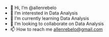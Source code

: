 - 👋 Hi, I’m @allenrebelo
- 👀 I’m interested in Data Analysis
- 🌱 I’m currently learning Data Analysis
- 💞️ I’m looking to collaborate on Data Analysis
- 📫 How to reach me allenrebelo@gmail.com

<!---
allenrebelo/allenrebelo is a ✨ special ✨ repository because its `README.md` (this file) appears on your GitHub profile.
You can click the Preview link to take a look at your changes.
--->
